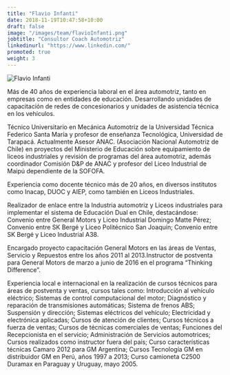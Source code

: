 ```yaml
---
title: "Flavio Infanti"
date: 2018-11-19T10:47:58+10:00
draft: false
image: "/images/team/flavioInfanti.png"
jobtitle: "Consultor Coach Automotriz"
linkedinurl: "https://www.linkedin.com/"
promoted: true
weight: 3
---
```

![Flavio Infanti](/images/team/flavioInfanti.png)

Más de 40 años de experiencia laboral en el área automotriz, tanto en empresas como en entidades de educación. Desarrollando unidades de capacitación de redes de concesionarios y unidades de asistencia técnica en los vehículos. 

Técnico Universitario en Mecánica Automotriz de la Universidad Técnica Federico Santa María y profesor de enseñanza Tecnológica, Universidad de Tarapacá. Actualmente Asesor ANAC. (Asociación Nacional Automotriz de Chile) en proyectos del Ministerio de Educación sobre equipamiento de liceos industriales y revisión de programas del área automotriz, además coordinador Comisión D&P de ANAC y profesor del Liceo Industrial de Maipú dependiente de la SOFOFA.

Experiencia como docente técnico más de 20 años, en diversos institutos como Inacap, DUOC y AIEP, como también en Liceos Industriales.

Realizador de enlace entre la Industria automotriz y Liceos industriales para implementar el sistema de Educación Dual en Chile, destacándose: Convenio entre General Motors y Liceo Industrial Domingo Matte Pérez; Convenio entre SK Bergé y Liceo Politécnico San Joaquín; Convenio entre SK Bergé y Liceo Industrial A38.

Encargado proyecto capacitación General Motors en las áreas de Ventas, Servicio y Repuestos entre los años 2011 al 2013.Instructor de postventa para General Motors de marzo a junio de 2016 en el programa “Thinking Difference”.

Experiencia local e internacional en la realización de cursos técnicos para áreas de postventa y ventas, cursos tales como: Introducción al vehículo eléctrico; Sistemas de control computacional del motor; Diagnóstico y reparación de transmisiones automáticas; Sistema de frenos ABS; Suspensión y dirección; Sistemas eléctricos del vehículo; Electricidad y electrónica aplicadas; Cursos de atención de clientes; Cursos técnicos a fuerza de ventas; Cursos de técnicas comerciales de ventas; Funciones del Recepcionista en el servicio; Administración de Servicios automotrices; Cursos realizados como instructor fuera del país; Curso características técnicas Camaro 2012 para GM Argentina; Cursos Tecnología GM en distribuidor GM en Perú, años 1997 a 2013; Curso camioneta C2500 Duramax en Paraguay y Uruguay, mayo 2005. 
